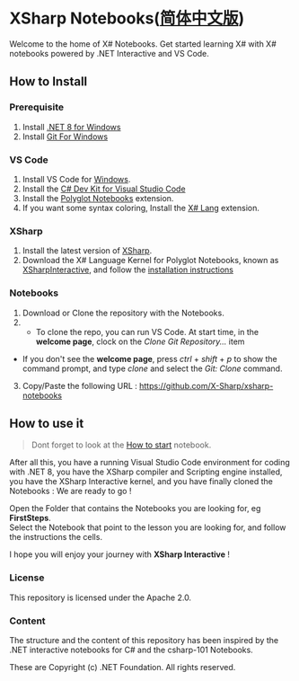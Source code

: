 # XSharp Notebooks([简体中文版](README_CN.md))
Welcome to the home of X# Notebooks.
Get started learning X# with X# notebooks powered by .NET Interactive and VS Code. 

## How to Install

### Prerequisite
1. Install [.NET 8 for Windows](https://dotnet.microsoft.com/en-us/download/dotnet/8.0)
2. Install [Git For Windows](https://git-scm.com/download/win)

### VS Code
1. Install VS Code for [Windows](https://code.visualstudio.com/Download).
2. Install the [C# Dev Kit for Visual Studio Code](https://marketplace.visualstudio.com/items?itemName=ms-dotnettools.csdevkit)
3. Install the [Polyglot Notebooks](https://marketplace.visualstudio.com/items?itemName=ms-dotnettools.dotnet-interactive-vscode) extension.
4. If you want some syntax coloring, Install the [X# Lang](https://marketplace.visualstudio.com/items?itemName=InfomindsAG.xsharp-lang) extension.

### XSharp
1. Install the latest version of [XSharp](https://www.xsharp.eu/itm-downloads?folder=installers).
2. Download the X# Language Kernel for Polyglot Notebooks, known as [XSharpInteractive](https://github.com/X-Sharp/XSharpInteractive), and follow the [installation instructions](https://github.com/X-Sharp/XSharpInteractive/blob/main/README.md)

### Notebooks
1. Download or Clone the repository with the Notebooks.
2. - To clone the repo, you can run VS Code. At start time, in the **welcome page**, clock on the *Clone Git Repository...* item
- If you don't see the **welcome page**, press *ctrl* + *shift* + *p* to show the command prompt, and type *clone* and select the *Git: Clone* command.
3. Copy/Paste the following URL : https://github.com/X-Sharp/xsharp-notebooks

## How to use it

> Dont forget to look at the [How to start](HowToStart.ipynb) notebook.

After all this, you have a running Visual Studio Code environment for coding with .NET 8, you have the XSharp compiler and Scripting engine installed, you have the XSharp Interactive kernel, and you have finally cloned the Notebooks : We are ready to go !

Open the Folder that contains the Notebooks you are looking for, eg **FirstSteps**.  
Select the Notebook that point to the lesson you are looking for, and follow the instructions the cells.

I hope you will enjoy your journey with **XSharp Interactive** !


### License

This repository is licensed under the Apache 2.0.

### Content

The structure and the content of this repository has been inspired by the .NET interactive notebooks for C# and the csharp-101 Notebooks.

These are Copyright (c) .NET Foundation. All rights reserved.

